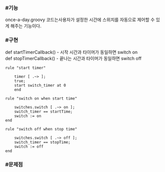 <h3>#기능</h3>
once-a-day.groovy 코드는사용자가 설정한 시간에 스위치를 자동으로 제어할 수 있게 해주는 기능이다.

<h3>#구현</h3>
def startTimerCallback() - 시작 시간과 타이머가 동일하면 switch on</br>
def stopTimerCallback() - 끝나는 시간과 타이머가 동일하면 switch off

```
rule "start timer"

	timer [ .~> ];
	true;
	start switch_timer at 0
    end

rule "switch on when start time"

    switches.switch [ .~> on ];
    switch_timer == startTime;
	switch := on
end

rule "switch off when stop time"

    switches.switch [ .~> off ];
    switch_timer == stopTime;
	switch := off
end
```

<h3>#문제점</h3>
